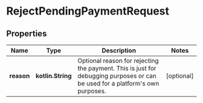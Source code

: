 
# RejectPendingPaymentRequest

## Properties
| Name | Type | Description | Notes |
| ------------ | ------------- | ------------- | ------------- |
| **reason** | **kotlin.String** | Optional reason for rejecting the payment. This is just for debugging purposes or can be used for a platform&#39;s own purposes. |  [optional] |



